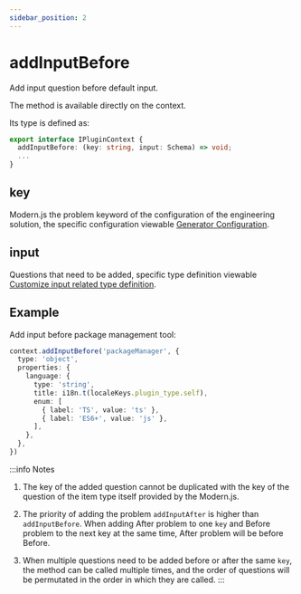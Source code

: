 ```yaml
---
sidebar_position: 2
---
```


# addInputBefore

Add input question before default input.

The method is available directly on the context.

Its type is defined as:

```ts
export interface IPluginContext {
  addInputBefore: (key: string, input: Schema) => void;
  ...
}
```

## key

Modern.js the problem keyword of the configuration of the engineering solution, the specific configuration viewable [Generator Configuration](/docs/guides/topic-detail/generator/config/common).

## input

Questions that need to be added, specific type definition viewable [Customize input related type definition](/docs/guides/topic-detail/generator/plugin/api/input/type).

## Example

Add input before package management tool:

```ts
context.addInputBefore('packageManager', {
  type: 'object',
  properties: {
    language: {
      type: 'string',
      title: i18n.t(localeKeys.plugin_type.self),
      enum: [
        { label: 'TS', value: 'ts' },
        { label: 'ES6+', value: 'js' },
      ],
    },
  },
})
```

:::info Notes
1. The key of the added question cannot be duplicated with the key of the question of the item type itself provided by the Modern.js.


2. The priority of adding the problem `addInputAfter` is higher than `addInputBefore`. When adding After problem to one `key` and Before problem to the next key at the same time, After problem will be before Before.


3. When multiple questions need to be added before or after the same `key`, the method can be called multiple times, and the order of questions will be permutated in the order in which they are called.
:::
